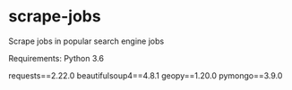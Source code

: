 # scrape-jobs
Scrape jobs in popular search engine jobs

Requirements:
Python 3.6

requests==2.22.0
beautifulsoup4==4.8.1
geopy==1.20.0
pymongo==3.9.0
